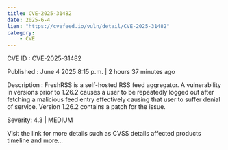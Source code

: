 ```yaml
---
title: CVE-2025-31482
date: 2025-6-4
lien: "https://cvefeed.io/vuln/detail/CVE-2025-31482"
category:
    - CVE
---
```


CVE ID : CVE-2025-31482

Published :  June 4
2025
8:15 p.m. | 2 hours
37 minutes ago

Description : FreshRSS is a self-hosted RSS feed aggregator. A vulnerability in versions prior to 1.26.2 causes a user to be repeatedly logged out after fetching a malicious feed entry
effectively causing that user to suffer denial of service. Version 1.26.2 contains a patch for the issue.

Severity: 4.3 | MEDIUM

Visit the link for more details
such as CVSS details
affected products
timeline
and more...
